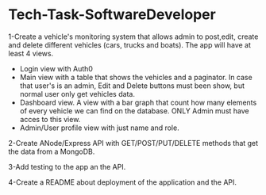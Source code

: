 # Tech-Task-SoftwareDeveloper

1-Create a vehicle's monitoring system that allows admin to post,edit, create and delete different vehicles (cars, trucks and boats). The app will have at least 4 views.

- Login view with Auth0
- Main view with a table that shows the vehicles and a paginator. In case that user's is an admin, Edit and Delete buttons must been show, but normal user only get vehicles data.
- Dashboard view. A view with a bar graph that count how many elements of every vehicle we can find on the database. ONLY Admin must have acces to this view.
- Admin/User profile view with just name and role.

2-Create ANode/Express API with GET/POST/PUT/DELETE methods that get the data from a MongoDB.

3-Add testing to the app an the API.

4-Create a README about deployment of the application and the API.

